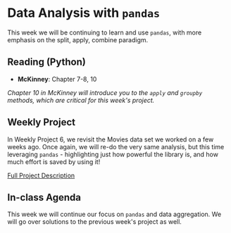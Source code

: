 # Data Analysis with `pandas`
This week we will be continuing to learn and use `pandas`, with more emphasis on the split, apply, combine paradigm.

## Reading (Python)
- **McKinney**:  Chapter 7-8, 10

*Chapter 10 in McKinney will introduce you to the `apply` and `groupby` methods, which are critical for this week's project.*

## Weekly Project
In Weekly Project 6, we revisit the Movies data set we worked on a few weeks ago.  Once again, we will re-do the very same analysis, but this time leveraging `pandas` - highlighting just how powerful the library is, and how much effort is saved by using it!

[Full Project Description](https://github.com/scottfrees/cmps530-wp6)

## In-class Agenda
This week we will continue our focus on `pandas` and data aggregation.  We will go over solutions to the previous week's project as well.